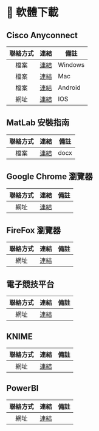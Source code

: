 # 📱 軟體下載

## Cisco Anyconnect
| 聯絡方式 | 連結 | 備註 |
| :---: | :---: | --- |
| 檔案 | [連結](https://cdn.jsdelivr.net/gh/PhoenixTechProject/BNBUHandbook/docs/assets/software/acWin.exe) | Windows |
| 檔案 | [連結](https://cdn.jsdelivr.net/gh/PhoenixTechProject/BNBUHandbook/docs/assets/software/acMac.pkg) | Mac |
| 檔案 | [連結](https://cdn.jsdelivr.net/gh/PhoenixTechProject/BNBUHandbook/docs/assets/software/acAndroid.apk) | Android |
| 網址 | [連結](https://apps.apple.com/cn/app/cisco-secure-client/id1135064690) | IOS |

## MatLab 安裝指南
| 聯絡方式 | 連結 | 備註 |
| :---: | :---: | --- |
| 檔案 | [連結](https://github.com/PhoenixTechProject/BNBUHandbook/raw/refs/heads/main/docs/assets/file/matlabintro.docx) | docx |

## Google Chrome 瀏覽器
| 聯絡方式 | 連結 | 備註 |
| :---: | :---: | --- |
| 網址 | [連結](https://www.google.cn/chrome/) | |

## FireFox 瀏覽器
| 聯絡方式 | 連結 | 備註 |
| :---: | :---: | --- |
| 網址 | [連結](https://www.firefox.com/en-US/?redirect_source=mozilla-org&utm_campaign=SET_DEFAULT_BROWSER) | |

## 電子競技平台
| 聯絡方式 | 連結 | 備註 |
| :---: | :---: | --- |
| 網址 | [連結](https://store.steampowered.com/about/) | |

## KNIME
| 聯絡方式 | 連結 | 備註 |
| :---: | :---: | --- |
| 網址 | [連結](https://www.knime.com/downloads) | |

## PowerBI
| 聯絡方式 | 連結 | 備註 |
| :---: | :---: | --- |
| 網址 | [連結](https://www.microsoft.com/zh-tw/power-platform/products/power-bi/) | |
